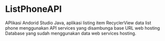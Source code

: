 # ListPhoneAPI
APlikasi Andorid Studio Java, aplikasi listing item RecyclerView data list phone menggunakan API services yang disambunga base URL web hosting
Database yang sudah menggunakan data web services hosting.
